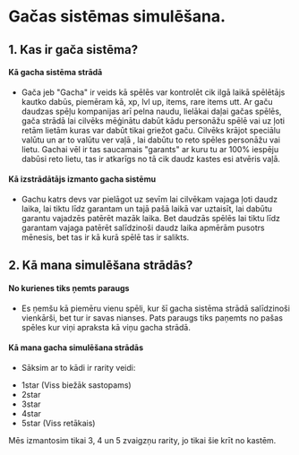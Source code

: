 # Gačas sistēmas simulēšana.

## 1. Kas ir gača sistēma?

#### Kā gacha sistēma strādā
* Gača jeb "Gacha" ir veids kā spēlēs var kontrolēt cik ilgā laikā spēlētājs kautko dabūs, piemēram kā, xp, lvl up, items, rare items utt. Ar gaču daudzas spēļu kompanijas arī pelna naudu, lielākai daļai gačas spēlēs, gača strādā lai cilvēks mēģinātu dabūt kādu personāžu spēlē vai uz ļoti retām lietām kuras var dabūt tikai griežot gaču. Cilvēks krājot speciālu valūtu un ar to valūtu ver vaļā , lai dabūtu to reto spēles personāžu vai lietu. Gachai vēl ir tas saucamais "garants" ar kuru tu ar 100% iespēju dabūsi reto lietu, tas ir atkarīgs no tā cik daudz kastes esi atvēris vaļā. 

#### Kā izstrādātājs izmanto gacha sistēmu
* Gachu katrs devs var pielāgot uz sevīm lai cilvēkam vajaga ļoti daudz laika, lai tiktu līdz garantam un tajā pašā laikā var uztaisīt, lai dabūtu garantu vajadzēs patērēt mazāk laika. Bet daudzās spēlēs lai tiktu līdz garantam vajaga patērēt salīdzinoši daudz laika apmērām pusotrs mēnesis, bet tas ir kā kurā spēlē tas ir salikts.

## 2. Kā mana simulēšana strādās?

#### No kurienes tiks ņemts paraugs
 * Es ņemšu kā piemēru vienu spēli, kur šī gacha sistēma strādā salīdzinoši vienkārši, bet tur ir savas nianses. Pats paraugs tiks paņemts no pašas spēles kur viņi apraksta kā viņu gacha strādā.

#### Kā mana gacha simulēšana strādās
* Sāksim ar to kādi ir rarity veidi:
- 1star (Viss biežāk sastopams)
- 2star
- 3star
- 4star
- 5star (Viss retākais)

Mēs izmantosim tikai 3, 4 un 5 zvaigzņu rarity, jo tikai šie krīt no kastēm.


